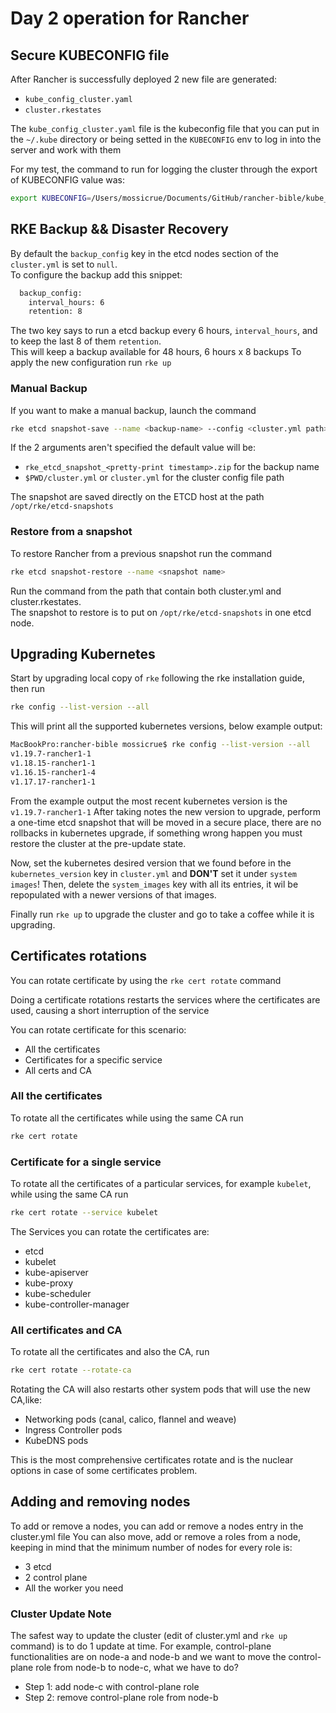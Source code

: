 # Day 2 operation for Rancher

## Secure KUBECONFIG file
After Rancher is successfully deployed 2 new file are generated:
- `kube_config_cluster.yaml`
- `cluster.rkestates`

The `kube_config_cluster.yaml` file is the kubeconfig file that you can put in the `~/.kube` directory or being setted in the `KUBECONFIG` env to log in into the server and work with them

For my test, the command to run for logging the cluster through the export of KUBECONFIG value was:
```bash
export KUBECONFIG=/Users/mossicrue/Documents/GitHub/rancher-bible/kube_config_cluster.yml
```

## RKE Backup && Disaster Recovery

By default the `backup_config` key in the etcd nodes section of the `cluster.yml` is set to `null`\.  
To configure the backup add this snippet:
```bash
  backup_config:
    interval_hours: 6
    retention: 8
```

The two key says to run a etcd backup every 6 hours, `interval_hours`, and to keep the last 8 of them `retention`\.  
This will keep a backup available for 48 hours, 6 hours x 8 backups
To apply the new configuration run `rke up`

### Manual Backup
If you want to make a manual backup, launch the command
```bash
rke etcd snapshot-save --name <backup-name> --config <cluster.yml path>
```

If the 2 arguments aren't specified the default value will be:
- `rke_etcd_snapshot_<pretty-print timestamp>.zip` for the backup name
- `$PWD/cluster.yml` or `cluster.yml` for the cluster config file path

The snapshot are saved directly on the ETCD host at the path `/opt/rke/etcd-snapshots`

### Restore from a snapshot
To restore Rancher from a previous snapshot run the command
```bash
rke etcd snapshot-restore --name <snapshot name>
```
Run the command from the path that contain both cluster.yml and cluster.rkestates.  
The snapshot to restore is to put on `/opt/rke/etcd-snapshots` in one etcd node.

## Upgrading Kubernetes
Start by upgrading local copy of `rke` following the rke installation guide, then run
```bash
rke config --list-version --all
```

This will print all the supported kubernetes versions, below example output:

```bash
MacBookPro:rancher-bible mossicrue$ rke config --list-version --all
v1.19.7-rancher1-1
v1.18.15-rancher1-1
v1.16.15-rancher1-4
v1.17.17-rancher1-1
```

From the example output the most recent kubernetes version is the `v1.19.7-rancher1-1`
After taking notes the new version to upgrade, perform a one-time etcd snapshot that will be moved in a secure place, there are no rollbacks in kubernetes upgrade, if something wrong happen you must restore the cluster at the pre-update state.

Now, set the kubernetes desired version that we found before in the `kubernetes_version` key in `cluster.yml` and **DON'T** set it under `system images`!
Then, delete the `system_images` key with all its entries, it wil be repopulated with a newer versions of that images.

Finally run `rke up` to upgrade the cluster and go to take a coffee while it is upgrading.

## Certificates rotations
You can rotate certificate by using the `rke cert rotate` command

Doing a certificate rotations restarts the services where the certificates are used, causing a short interruption of the service

You can rotate certificate for this scenario:
- All the certificates
- Certificates for a specific service
- All certs and CA

### All the certificates
To rotate all the certificates while using the same CA run
```bash
rke cert rotate
```

### Certificate for a single service
To rotate all the certificates of a particular services, for example `kubelet`, while using the same CA run
```bash
rke cert rotate --service kubelet
```

The Services you can rotate the certificates are:
- etcd
- kubelet
- kube-apiserver
- kube-proxy
- kube-scheduler
- kube-controller-manager

### All certificates and CA
To rotate all the certificates and also the CA, run
```bash
rke cert rotate --rotate-ca
```

Rotating the CA will also restarts other system pods that will use the new CA,like:
- Networking pods (canal, calico, flannel and weave)
- Ingress Controller pods
- KubeDNS pods

This is the most comprehensive certificates rotate and is the nuclear options in case of some certificates problem.

## Adding and removing nodes
To add or remove a nodes, you can add or remove a nodes entry in the cluster.yml file
You can also move, add or remove a roles from a node, keeping in mind that the minimum number of nodes for every role is:
- 3 etcd
- 2 control plane
- All the worker you need

### Cluster Update Note
The safest way to update the cluster (edit of cluster.yml and `rke up` command) is to do 1 update at time.
For example, control-plane functionalities are on node-a and node-b and we want to move the control-plane role from node-b to node-c, what we have to do?
- Step 1: add node-c with control-plane role
- Step 2: remove control-plane role from node-b
